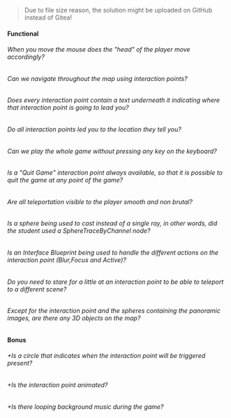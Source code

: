 > Due to file size reason, the solution might be uploaded on GitHub instead of Gitea!

#### Functional

###### When you move the mouse does the "head" of the player move accordingly?

###### Can we navigate throughout the map using interaction points?

###### Does every interaction point contain a text underneath it indicating where that interaction point is going to lead you?

###### Do all interaction points led you to the location they tell you?

###### Can we play the whole game without pressing any key on the keyboard?

###### Is a "Quit Game" interaction point always available, so that it is possible to quit the game at any point of the game?

###### Are all teleportation visible to the player smooth and non brutal?

###### Is a sphere being used to cast instead of a single ray, in other words, did the student used a SphereTraceByChannel node?

###### Is an Interface Blueprint being used to handle the different actions on the interaction point (Blur,Focus and Active)?

###### Do you need to stare for a little at an interaction point to be able to teleport to a different scene?

###### Except for the interaction point and the spheres containing the panoramic images, are there any 3D objects on the map?

#### Bonus

###### +Is a circle that indicates when the interaction point will be triggered present?

###### +Is the interaction point animated?

###### +Is there looping background music during the game?
